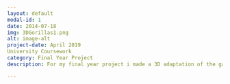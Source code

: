 ```yaml
---
layout: default
modal-id: 1
date: 2014-07-18
img: 3DGorillas1.png
alt: image-alt
project-date: April 2019
University Coursework 
category: Final Year Project
description: For my final year project i made a 3D adaptation of the game Gorillas made by IBM.

---
```


